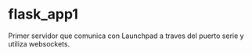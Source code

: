 # flask_app1
Primer servidor que comunica con Launchpad a traves del puerto serie y utiliza websockets.

